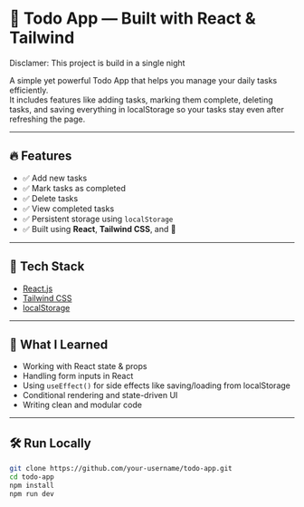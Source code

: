 # 📝 Todo App — Built with React & Tailwind

Disclamer: This project is build in a single night

A simple yet powerful Todo App that helps you manage your daily tasks efficiently.  
It includes features like adding tasks, marking them complete, deleting tasks, and saving everything in localStorage so your tasks stay even after refreshing the page.

---

## 🔥 Features

- ✅ Add new tasks
- ✅ Mark tasks as completed
- ✅ Delete tasks
- ✅ View completed tasks
- ✅ Persistent storage using `localStorage`
- ✅ Built using **React**, **Tailwind CSS**, and 💖

---

## 🚀 Tech Stack

- [React.js](https://reactjs.org/)
- [Tailwind CSS](https://tailwindcss.com/)
- [localStorage](https://developer.mozilla.org/en-US/docs/Web/API/Window/localStorage)

---

## 🧠 What I Learned

- Working with React state & props
- Handling form inputs in React
- Using `useEffect()` for side effects like saving/loading from localStorage
- Conditional rendering and state-driven UI
- Writing clean and modular code

---

## 🛠️ Run Locally

```bash
git clone https://github.com/your-username/todo-app.git
cd todo-app
npm install
npm run dev
